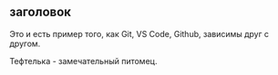 ## заголовок

Это и есть пример того, как Git, VS Code, Github, зависимы друг с другом.

Тефтелька - замечательный питомец.